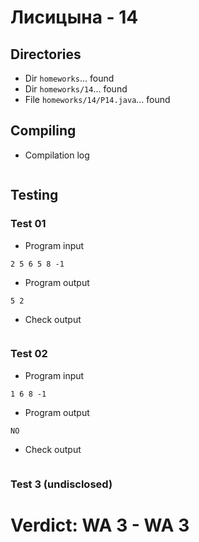 # Лисицына - 14
## Directories
- Dir `homeworks`... found
- Dir `homeworks/14`... found
- File `homeworks/14/P14.java`... found
## Compiling
- Compilation log
```

```
## Testing
### Test 01
- Program input
```
2 5 6 5 8 -1

```
- Program output
```
5 2

```
- Check output
```

```
### Test 02
- Program input
```
1 6 8 -1

```
- Program output
```
NO

```
- Check output
```

```
### Test 3 (undisclosed)
# Verdict: **WA 3** - WA 3
